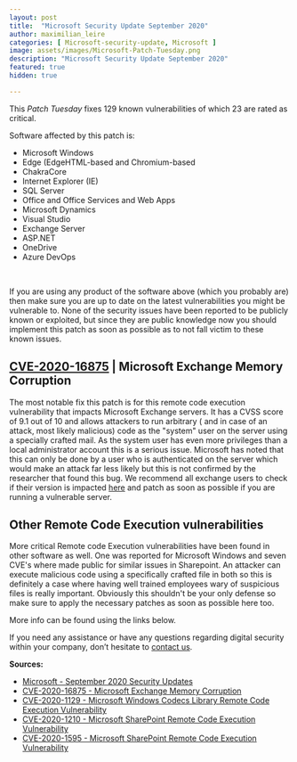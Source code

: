 ```yaml
---
layout: post
title:  "Microsoft Security Update September 2020"
author: maximilian_leire
categories: [ Microsoft-security-update, Microsoft ]
image: assets/images/Microsoft-Patch-Tuesday.png
description: "Microsoft Security Update September 2020"
featured: true
hidden: true

---
```


This *Patch Tuesday* fixes 129 known vulnerabilities of which 23 are rated as critical. <br>

Software affected by this patch is: 
* Microsoft Windows 
* Edge (EdgeHTML-based and Chromium-based 
* ChakraCore 
* Internet Explorer (IE) 
* SQL Server 
* Office and Office Services and Web Apps 
* Microsoft Dynamics 
* Visual Studio 
* Exchange Server 
* ASP.&#8203;NET 
* OneDrive 
* Azure DevOps 
<br>

If you are using any product of the software above (which you probably are) then make sure you are up to date on the latest vulnerabilities you might be vulnerable to. None of the security issues have been reported to be publicly known or exploited, but since they are public knowledge now you should implement this patch as soon as possible as to not fall victim to these known issues. <br>

## [CVE-2020-16875](https://portal.msrc.microsoft.com/en-US/security-guidance/advisory/CVE-2020-16875) | Microsoft Exchange Memory Corruption 

The most notable fix this patch is for this remote code execution vulnerability that impacts Microsoft Exchange servers. It has a CVSS score of 9.1 out of 10 and allows attackers to run arbitrary ( and in case of an attack, most likely malicious) code as the "system" user on the server using a specially crafted mail. As the system user has even more privileges than a local administrator account this is a serious issue. Microsoft has noted that this can only be done by a user who is authenticated on the server which would make an attack far less likely but this is not confirmed by the researcher that found this bug. We recommend all exchange users to check if their version is impacted [here](https://portal.msrc.microsoft.com/en-US/security-guidance/advisory/CVE-2020-16875) and patch as soon as possible if you are running a vulnerable server. <br>

## Other Remote Code Execution vulnerabilities <br>

More critical Remote code Execution vulnerabilities have been found in other software as well. One was reported for Microsoft Windows and seven CVE's where made public for similar issues in Sharepoint. An attacker can execute malicious code using a specifically crafted file in both so this is definitely a case where having well trained employees wary of suspicious files is really important. Obviously this shouldn't be your only defense so make sure to apply the necessary patches as soon as possible here too. <br> 

More info can be found using the links below. <br>

If you need any assistance or have any questions regarding digital security within your company, don’t hesitate to [contact us](hhttps://www.ordina.be/en/services/security-and-privacy/). 

 

**Sources:** 

* [Microsoft - September 2020 Security Updates](https://portal.msrc.microsoft.com/en-us/security-guidance/releasenotedetail/2020-Sep) 
* [CVE-2020-16875 - Microsoft Exchange Memory Corruption](https://portal.msrc.microsoft.com/en-US/security-guidance/advisory/CVE-2020-16875) 
* [CVE-2020-1129 - Microsoft Windows Codecs Library Remote Code Execution Vulnerability](https://portal.msrc.microsoft.com/en-US/security-guidance/advisory/CVE-2020-1129) 
* [CVE-2020-1210 - Microsoft SharePoint Remote Code Execution Vulnerability](https://portal.msrc.microsoft.com/en-US/security-guidance/advisory/CVE-2020-1210) 
* [CVE-2020-1595 - Microsoft SharePoint Remote Code Execution Vulnerability](https://portal.msrc.microsoft.com/en-US/security-guidance/advisory/CVE-2020-1595) 